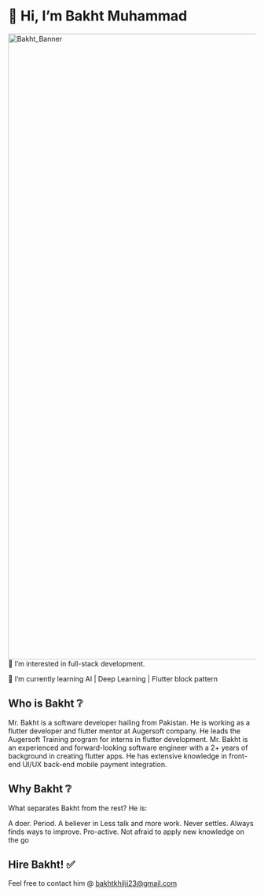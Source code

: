 

# 👋 Hi, I’m Bakht Muhammad
<img width="1274" alt="Bakht_Banner" src="https://user-images.githubusercontent.com/55682574/146173645-536f7f7c-a28d-4bbc-9b80-1ba1825c53be.png">
👀 I’m interested in full-stack development.

🌱 I’m currently learning AI | Deep Learning | Flutter block pattern


## Who is Bakht ❔
Mr. Bakht is a software developer hailing from Pakistan. He is working as a flutter developer and flutter mentor at Augersoft company. He leads the Augersoft Training program for interns in flutter development. Mr. Bakht is an experienced and forward-looking software engineer with a 2+ years of background in creating flutter apps. He has extensive knowledge in front-end UI/UX back-end mobile payment integration.


## Why Bakht ❔
What separates Bakht from the rest? He is:


A doer. Period. A believer in Less talk and more work.
Never settles. Always finds ways to improve.
Pro-active.
Not afraid to apply new knowledge on the go


## Hire Bakht! ✅
Feel free to contact him @ bakhtkhilji23@gmail.com
